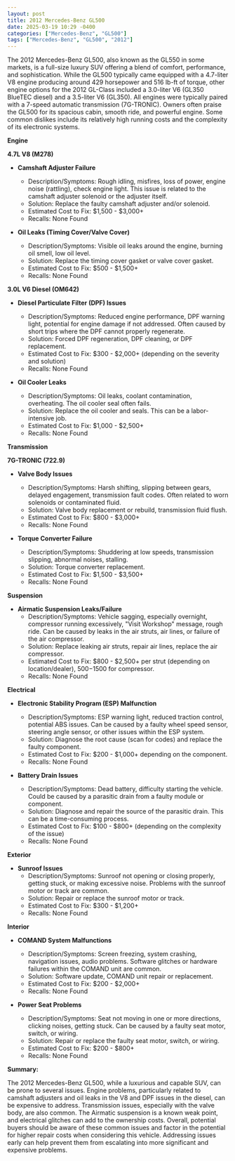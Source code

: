 ```yaml
---
layout: post
title: 2012 Mercedes-Benz GL500
date: 2025-03-19 10:29 -0400
categories: ["Mercedes-Benz", "GL500"]
tags: ["Mercedes-Benz", "GL500", "2012"]
---
```

The 2012 Mercedes-Benz GL500, also known as the GL550 in some markets, is a full-size luxury SUV offering a blend of comfort, performance, and sophistication. While the GL500 typically came equipped with a 4.7-liter V8 engine producing around 429 horsepower and 516 lb-ft of torque, other engine options for the 2012 GL-Class included a 3.0-liter V6 (GL350 BlueTEC diesel) and a 3.5-liter V6 (GL350). All engines were typically paired with a 7-speed automatic transmission (7G-TRONIC). Owners often praise the GL500 for its spacious cabin, smooth ride, and powerful engine. Some common dislikes include its relatively high running costs and the complexity of its electronic systems.

**Engine**

**4.7L V8 (M278)**

* **Camshaft Adjuster Failure**
    * Description/Symptoms: Rough idling, misfires, loss of power, engine noise (rattling), check engine light. This issue is related to the camshaft adjuster solenoid or the adjuster itself.
    * Solution: Replace the faulty camshaft adjuster and/or solenoid.
    * Estimated Cost to Fix: $1,500 - $3,000+
    * Recalls: None Found

* **Oil Leaks (Timing Cover/Valve Cover)**
    * Description/Symptoms: Visible oil leaks around the engine, burning oil smell, low oil level.
    * Solution: Replace the timing cover gasket or valve cover gasket.
    * Estimated Cost to Fix: $500 - $1,500+
    * Recalls: None Found

**3.0L V6 Diesel (OM642)**

* **Diesel Particulate Filter (DPF) Issues**
    * Description/Symptoms: Reduced engine performance, DPF warning light, potential for engine damage if not addressed.  Often caused by short trips where the DPF cannot properly regenerate.
    * Solution: Forced DPF regeneration, DPF cleaning, or DPF replacement.
    * Estimated Cost to Fix: $300 - $2,000+ (depending on the severity and solution)
    * Recalls: None Found

* **Oil Cooler Leaks**
    * Description/Symptoms: Oil leaks, coolant contamination, overheating. The oil cooler seal often fails.
    * Solution: Replace the oil cooler and seals. This can be a labor-intensive job.
    * Estimated Cost to Fix: $1,000 - $2,500+
    * Recalls: None Found

**Transmission**

**7G-TRONIC (722.9)**

* **Valve Body Issues**
    * Description/Symptoms: Harsh shifting, slipping between gears, delayed engagement, transmission fault codes. Often related to worn solenoids or contaminated fluid.
    * Solution: Valve body replacement or rebuild, transmission fluid flush.
    * Estimated Cost to Fix: $800 - $3,000+
    * Recalls: None Found

* **Torque Converter Failure**
    * Description/Symptoms: Shuddering at low speeds, transmission slipping, abnormal noises, stalling.
    * Solution: Torque converter replacement.
    * Estimated Cost to Fix: $1,500 - $3,500+
    * Recalls: None Found

**Suspension**

* **Airmatic Suspension Leaks/Failure**
    * Description/Symptoms: Vehicle sagging, especially overnight, compressor running excessively, "Visit Workshop" message, rough ride. Can be caused by leaks in the air struts, air lines, or failure of the air compressor.
    * Solution: Replace leaking air struts, repair air lines, replace the air compressor.
    * Estimated Cost to Fix: $800 - $2,500+ per strut (depending on location/dealer), $500-$1500 for compressor.
    * Recalls: None Found

**Electrical**

* **Electronic Stability Program (ESP) Malfunction**
    * Description/Symptoms: ESP warning light, reduced traction control, potential ABS issues. Can be caused by a faulty wheel speed sensor, steering angle sensor, or other issues within the ESP system.
    * Solution: Diagnose the root cause (scan for codes) and replace the faulty component.
    * Estimated Cost to Fix: $200 - $1,000+ depending on the component.
    * Recalls: None Found

* **Battery Drain Issues**
    * Description/Symptoms: Dead battery, difficulty starting the vehicle. Could be caused by a parasitic drain from a faulty module or component.
    * Solution: Diagnose and repair the source of the parasitic drain. This can be a time-consuming process.
    * Estimated Cost to Fix: $100 - $800+ (depending on the complexity of the issue)
    * Recalls: None Found

**Exterior**

* **Sunroof Issues**
    * Description/Symptoms: Sunroof not opening or closing properly, getting stuck, or making excessive noise. Problems with the sunroof motor or track are common.
    * Solution: Repair or replace the sunroof motor or track.
    * Estimated Cost to Fix: $300 - $1,200+
    * Recalls: None Found

**Interior**

* **COMAND System Malfunctions**
    * Description/Symptoms: Screen freezing, system crashing, navigation issues, audio problems.  Software glitches or hardware failures within the COMAND unit are common.
    * Solution: Software update, COMAND unit repair or replacement.
    * Estimated Cost to Fix: $200 - $2,000+
    * Recalls: None Found

* **Power Seat Problems**
    * Description/Symptoms: Seat not moving in one or more directions, clicking noises, getting stuck. Can be caused by a faulty seat motor, switch, or wiring.
    * Solution: Repair or replace the faulty seat motor, switch, or wiring.
    * Estimated Cost to Fix: $200 - $800+
    * Recalls: None Found

**Summary:**

The 2012 Mercedes-Benz GL500, while a luxurious and capable SUV, can be prone to several issues. Engine problems, particularly related to camshaft adjusters and oil leaks in the V8 and DPF issues in the diesel, can be expensive to address. Transmission issues, especially with the valve body, are also common. The Airmatic suspension is a known weak point, and electrical glitches can add to the ownership costs. Overall, potential buyers should be aware of these common issues and factor in the potential for higher repair costs when considering this vehicle. Addressing issues early can help prevent them from escalating into more significant and expensive problems.

